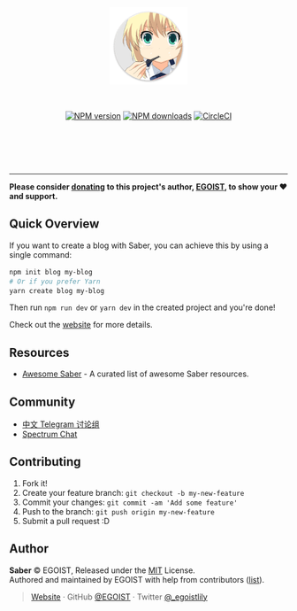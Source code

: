 <br><br>

<p align="center">
<a href="https://saber.land"><img width="140" src="./website/images/logo.png" alt="saber logo"></a>
</p>
<br>

<p align="center"><a href="https://npmjs.com/package/saber"><img src="https://flat.badgen.net/npm/v/saber" alt="NPM version"></a> <a href="https://npmjs.com/package/saber"><img src="https://flat.badgen.net/npm/dm/saber" alt="NPM downloads"></a> <a href="https://circleci.com/gh/egoist/saber/tree/master"><img src="https://flat.badgen.net/circleci/github/egoist/saber/master" alt="CircleCI"></a></p>

<br><br><br><br>

---

**Please consider [donating](https://www.patreon.com/egoist) to this project's author, [EGOIST](#author), to show your ❤️ and support.**

## Quick Overview

If you want to create a blog with Saber, you can achieve this by using a single command:

```bash
npm init blog my-blog
# Or if you prefer Yarn
yarn create blog my-blog
```

Then run `npm run dev` or `yarn dev` in the created project and you're done!

Check out the [website](https://saber.land) for more details.

## Resources

- [Awesome Saber](https://github.com/egoist/awesome-saber) - A curated list of awesome Saber resources.

## Community

- [中文 Telegram 讨论组](https://t.me/joinchat/Bc7EQEaeb4Ty0k5wvRNU7Q)
- [Spectrum Chat](https://spectrum.chat/saber)

## Contributing

1. Fork it!
2. Create your feature branch: `git checkout -b my-new-feature`
3. Commit your changes: `git commit -am 'Add some feature'`
4. Push to the branch: `git push origin my-new-feature`
5. Submit a pull request :D

## Author

**Saber** © EGOIST, Released under the [MIT](./LICENSE) License.<br>
Authored and maintained by EGOIST with help from contributors ([list](https://github.com/egoist/saber/contributors)).

> [Website](https://github.com/egoist) · GitHub [@EGOIST](https://github.com/egoist) · Twitter [@\_egoistlily](https://twitter.com/_egoistlily)
